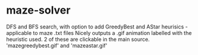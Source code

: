 # maze-solver
DFS and BFS search, with option to add GreedyBest and AStar heurisics - applicable to maze .txt files
Nicely outputs a .gif animation labelled with the heuristic used. 2 of these are clickable in the main source. 'mazegreedybest.gif' and 'mazeastar.gif'




